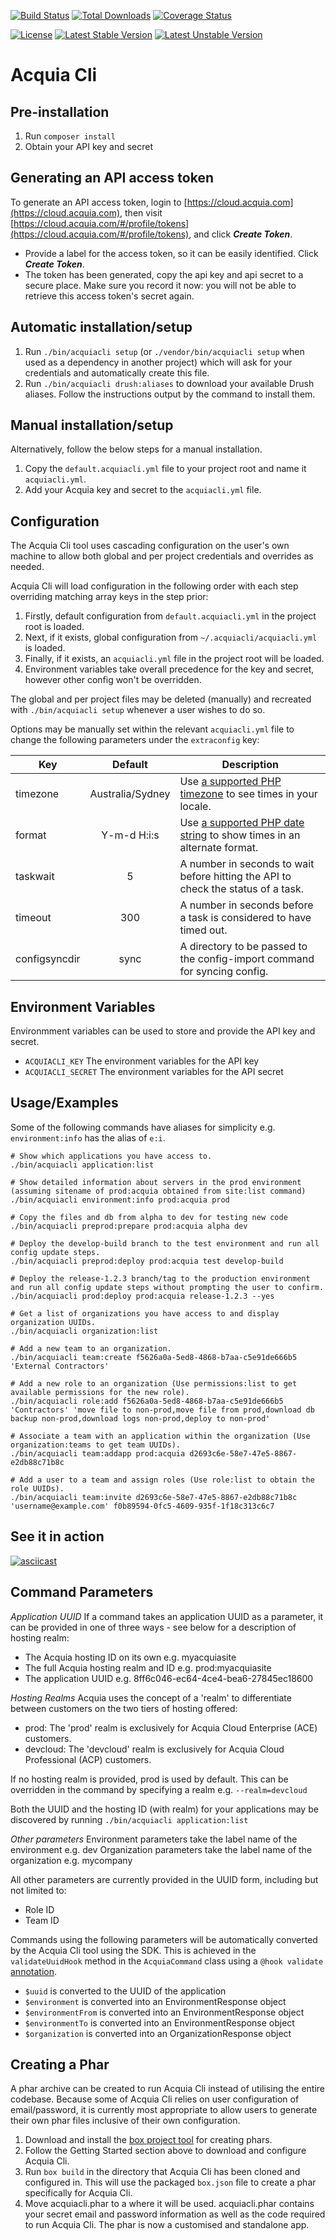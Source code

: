 [![Build Status](https://travis-ci.org/typhonius/acquia_cli.svg?branch=master)](https://travis-ci.org/typhonius/acquia_cli)
[![Total Downloads](https://poser.pugx.org/typhonius/acquia_cli/downloads.png)](https://packagist.org/packages/typhonius/acquia_cli)
[![Coverage Status](https://coveralls.io/repos/github/typhonius/acquia_cli/badge.svg?branch=master)](https://coveralls.io/repos/github/typhonius/acquia_cli/badge.svg?branch=master)

[![License](https://poser.pugx.org/typhonius/acquia_cli/license.png)]()
[![Latest Stable Version](https://poser.pugx.org/typhonius/acquia_cli/v/stable.png)](https://packagist.org/packages/typhonius/acquia_cli)
[![Latest Unstable Version](https://poser.pugx.org/typhonius/acquia_cli/v/unstable.png)](https://packagist.org/packages/typhonius/acquia_cli)

# Acquia Cli

## Pre-installation
1. Run `composer install`
1. Obtain your API key and secret

## Generating an API access token
To generate an API access token, login to [https://cloud.acquia.com](https://cloud.acquia.com), then visit [https://cloud.acquia.com/#/profile/tokens](https://cloud.acquia.com/#/profile/tokens), and click ***Create Token***.

* Provide a label for the access token, so it can be easily identified. Click ***Create Token***.
* The token has been generated, copy the api key and api secret to a secure place. Make sure you record it now: you will not be able to retrieve this access token's secret again.

## Automatic installation/setup
1. Run `./bin/acquiacli setup` (or `./vendor/bin/acquiacli setup` when used as a dependency in another project) which will ask for your credentials and automatically create this file.
1. Run `./bin/acquiacli drush:aliases` to download your available Drush aliases. Follow the instructions output by the command to install them.

## Manual installation/setup
Alternatively, follow the below steps for a manual installation.
1. Copy the `default.acquiacli.yml` file to your project root and name it `acquiacli.yml`.
1. Add your Acquia key and secret to the `acquiacli.yml` file.


## Configuration
The Acquia Cli tool uses cascading configuration on the user's own machine to allow both global and per project credentials and overrides as needed.

Acquia Cli will load configuration in the following order with each step overriding matching array keys in the step prior:

1. Firstly, default configuration from `default.acquiacli.yml` in the project root is loaded.
1. Next, if it exists, global configuration from `~/.acquiacli/acquiacli.yml` is loaded.
1. Finally, if it exists, an `acquiacli.yml` file in the project root will be loaded.
1. Environment variables take overall precedence for the key and secret, however other config won't be overridden.

The global and per project files may be deleted (manually) and recreated with `./bin/acquiacli setup` whenever a user wishes to do so.

Options may be manually set within the relevant `acquiacli.yml` file to change the following parameters under the `extraconfig` key:

Key | Default | Description
--- | :---: | ---
timezone | Australia/Sydney | Use [a supported PHP timezone](https://secure.php.net/manual/en/timezones.php) to see times in your locale.
format | Y-m-d H:i:s | Use [a supported PHP date string](https://secure.php.net/manual/en/function.date.php) to show times in an alternate format.
taskwait | 5 | A number in seconds to wait before hitting the API to check the status of a task.
timeout | 300 | A number in seconds before a task is considered to have timed out.
configsyncdir | sync | A directory to be passed to the config-import command for syncing config.

## Environment Variables
Environmment variables can be used to store and provide the API key and secret.
* `ACQUIACLI_KEY` The environment variables for the API key
* `ACQUIACLI_SECRET` The environment variables for the API secret


## Usage/Examples
Some of the following commands have aliases for simplicity e.g. `environment:info` has the alias of `e:i`.
````
# Show which applications you have access to.
./bin/acquiacli application:list

# Show detailed information about servers in the prod environment (assuming sitename of prod:acquia obtained from site:list command)
./bin/acquiacli environment:info prod:acquia prod

# Copy the files and db from alpha to dev for testing new code
./bin/acquiacli preprod:prepare prod:acquia alpha dev

# Deploy the develop-build branch to the test environment and run all config update steps.
./bin/acquiacli preprod:deploy prod:acquia test develop-build

# Deploy the release-1.2.3 branch/tag to the production environment and run all config update steps without prompting the user to confirm.
./bin/acquiacli prod:deploy prod:acquia release-1.2.3 --yes

# Get a list of organizations you have access to and display organization UUIDs.
./bin/acquiacli organization:list

# Add a new team to an organization.
./bin/acquiacli team:create f5626a0a-5ed8-4868-b7aa-c5e91de666b5 'External Contractors'

# Add a new role to an organization (Use permissions:list to get available permissions for the new role).
./bin/acquiacli role:add f5626a0a-5ed8-4868-b7aa-c5e91de666b5 'Contractors' 'move file to non-prod,move file from prod,download db backup non-prod,download logs non-prod,deploy to non-prod'

# Associate a team with an application within the organization (Use organization:teams to get team UUIDs).
./bin/acquiacli team:addapp prod:acquia d2693c6e-58e7-47e5-8867-e2db88c71b8c

# Add a user to a team and assign roles (Use role:list to obtain the role UUIDs).
./bin/acquiacli team:invite d2693c6e-58e7-47e5-8867-e2db88c71b8c 'username@example.com' f0b89594-0fc5-4609-935f-1f18c313c6c7

````

## See it in action
[![asciicast](https://asciinema.org/a/178427.png)](https://asciinema.org/a/178427)

## Command Parameters
*Application UUID*
If a command takes an application UUID as a parameter, it can be provided in one of three ways - see below for a description of hosting realm:
* The Acquia hosting ID on its own e.g. myacquiasite
* The full Acquia hosting realm and ID e.g. prod:myacquiasite
* The application UUID e.g. 8ff6c046-ec64-4ce4-bea6-27845ec18600

*Hosting Realms*
Acquia uses the concept of a 'realm' to differentiate between customers on the two tiers of hosting offered:
* prod: The 'prod' realm is exclusively for Acquia Cloud Enterprise (ACE) customers.
* devcloud: The 'devcloud' realm is exclusively for Acquia Cloud Professional (ACP) customers.

If no hosting realm is provided, prod is used by default. This can be overridden in the command by specifying a realm e.g. `--realm=devcloud`

Both the UUID and the hosting ID (with realm) for your applications may be discovered by running `./bin/acquiacli application:list`

*Other parameters*
Environment parameters take the label name of the environment e.g. dev
Organization parameters take the label name of the organization e.g. mycompany

All other parameters are currently provided in the UUID form, including but not limited to:
* Role ID
* Team ID

Commands using the following parameters will be automatically converted by the Acquia Cli tool using the SDK. This is achieved in the `validateUuidHook` method in the `AcquiaCommand` class using a `@hook validate` [annotation](https://github.com/consolidation/annotated-command).
* `$uuid` is converted to the UUID of the application
* `$environment` is converted into an EnvironmentResponse object
* `$environmentFrom` is converted into an EnvironmentResponse object
* `$environmentTo` is converted into an EnvironmentResponse object
* `$organization` is converted into an OrganizationResponse object

## Creating a Phar
A phar archive can be created to run Acquia Cli instead of utilising the entire codebase. Because some of Acquia Cli relies on user configuration of email/password, it is currently most appropriate to allow users to generate their own phar files inclusive of their own configuration.

1. Download and install the [box project tool](https://github.com/box-project/box2) for creating phars.
2. Follow the Getting Started section above to download and configure Acquia Cli.
3. Run `box build` in the directory that Acquia Cli has been cloned and configured in. This will use the packaged `box.json` file to create a phar specifically for Acquia Cli.
4. Move acquiacli.phar to a where it will be used. acquiacli.phar contains your secret email and password information as well as the code required to run Acquia Cli. The phar is now a customised and standalone app.

